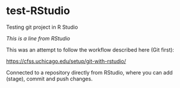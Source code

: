 # test-RStudio
Testing git project in R Studio

*This is a line from RStudio*

This was an attempt to follow the workflow described here (Git first):

https://cfss.uchicago.edu/setup/git-with-rstudio/

Connected to a repository directly from RStudio, where you can add (stage), commit and push changes.